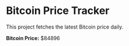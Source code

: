 # Bitcoin Price Tracker

This project fetches the latest Bitcoin price daily.

**Bitcoin Price:** $84896
